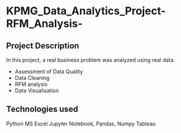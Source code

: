 # KPMG_Data_Analytics_Project-RFM_Analysis-
## Project Description
In this project, a real business problem was analyzed using real data. 

*   Assessment of Data Quality
*   Data Cleaning
*   RFM analysis
*   Data Visualisation

## Technologies used

Python
MS Excel
Jupyter Notebook, Pandas, Numpy
Tableau
